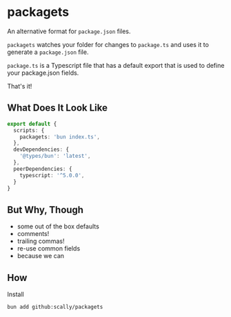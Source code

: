# packagets

An alternative format for `package.json` files.

`packagets` watches your folder for changes to `package.ts` and uses it to generate a `package.json` file. 

`package.ts` is a Typescript file that has a default export that is used to define your package.json fields.

That's it!

## What Does It Look Like

```typescript
export default {
  scripts: {
    packagets: 'bun index.ts',
  },
  devDependencies: {
    '@types/bun': 'latest',
  },
  peerDependencies: {
    typescript: '^5.0.0',
  }
}
```

## But Why, Though

* some out of the box defaults
* comments!
* trailing commas!
* re-use common fields
* because we can

## How

Install

`bun add github:scally/packagets`
